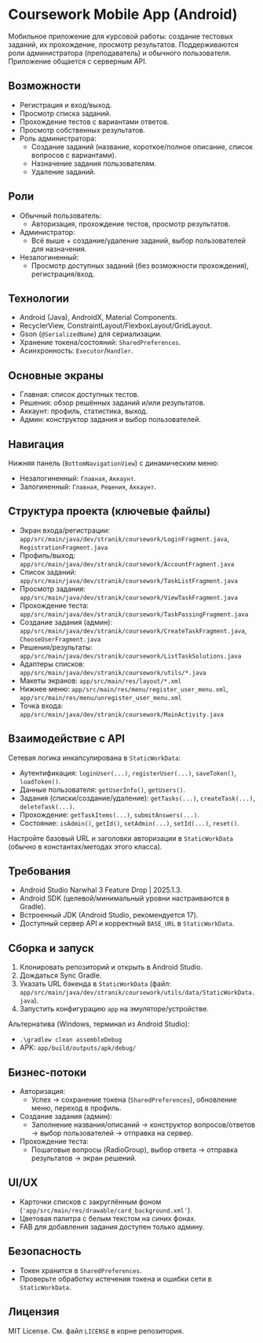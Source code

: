 # Coursework Mobile App (Android)

Мобильное приложение для курсовой работы: создание тестовых заданий, их прохождение, просмотр результатов. Поддерживаются роли администратора (преподаватель) и обычного пользователя. Приложение общается с серверным API.

## Возможности
- Регистрация и вход/выход.
- Просмотр списка заданий.
- Прохождение тестов с вариантами ответов.
- Просмотр собственных результатов.
- Роль администратора:
    - Создание заданий (название, короткое/полное описание, список вопросов с вариантами).
    - Назначение задания пользователям.
    - Удаление заданий.

## Роли
- Обычный пользователь:
    - Авторизация, прохождение тестов, просмотр результатов.
- Администратор:
    - Всё выше + создание/удаление заданий, выбор пользователей для назначения.
- Незалогиненный:
    - Просмотр доступных заданий (без возможности прохождения), регистрация/вход.

## Технологии
- Android (Java), AndroidX, Material Components.
- RecyclerView, ConstraintLayout/FlexboxLayout/GridLayout.
- Gson (`@SerializedName`) для сериализации.
- Хранение токена/состояний: `SharedPreferences`.
- Асинхронность: `Executor`/`Handler`.

## Основные экраны
- Главная: список доступных тестов.
- Решения: обзор решённых заданий и/или результатов.
- Аккаунт: профиль, статистика, выход.
- Админ: конструктор задания и выбор пользователей.

## Навигация
Нижняя панель (`BottomNavigationView`) с динамическим меню:
- Незалогиненный: `Главная`, `Аккаунт`.
- Залогиненный: `Главная`, `Решения`, `Аккаунт`.

## Структура проекта (ключевые файлы)
- Экран входа/регистрации: `app/src/main/java/dev/stranik/coursework/LoginFragment.java`, `RegistrationFragment.java`
- Профиль/выход: `app/src/main/java/dev/stranik/coursework/AccountFragment.java`
- Список заданий: `app/src/main/java/dev/stranik/coursework/TaskListFragment.java`
- Просмотр задания: `app/src/main/java/dev/stranik/coursework/ViewTaskFragment.java`
- Прохождение теста: `app/src/main/java/dev/stranik/coursework/TaskPassingFragment.java`
- Создание задания (админ): `app/src/main/java/dev/stranik/coursework/CreateTaskFragment.java`, `ChooseUserFragment.java`
- Решения/результаты: `app/src/main/java/dev/stranik/coursework/ListTaskSolutions.java`
- Адаптеры списков: `app/src/main/java/dev/stranik/coursework/utils/*.java`
- Макеты экранов: `app/src/main/res/layout/*.xml`
- Нижнее меню: `app/src/main/res/menu/register_user_menu.xml`, `app/src/main/res/menu/unregister_user_menu.xml`
- Точка входа: `app/src/main/java/dev/stranik/coursework/MainActivity.java`

## Взаимодействие с API
Сетевая логика инкапсулирована в `StaticWorkData`:
- Аутентификация: `loginUser(...)`, `registerUser(...)`, `saveToken()`, `loadToken()`.
- Данные пользователя: `getUserInfo()`, `getUsers()`.
- Задания (списки/создание/удаление): `getTasks(...)`, `createTask(...)`, `deleteTask(...)`.
- Прохождение: `getTaskItems(...)`, `submitAnswers(...)`.
- Состояние: `isAdmin()`, `getId()`, `setAdmin(...)`, `setId(...)`, `reset()`.

Настройте базовый URL и заголовки авторизации в `StaticWorkData` (обычно в константах/методах этого класса).

## Требования
- Android Studio Narwhal 3 Feature Drop \| 2025.1.3.
- Android SDK (целевой/минимальный уровни настраиваются в Gradle).
- Встроенный JDK (Android Studio, рекомендуется 17).
- Доступный сервер API и корректный `BASE_URL` в `StaticWorkData`.

## Сборка и запуск
1. Клонировать репозиторий и открыть в Android Studio.
2. Дождаться Sync Gradle.
3. Указать URL бэкенда в `StaticWorkData` (файл: `app/src/main/java/dev/stranik/coursework/utils/data/StaticWorkData.java`).
4. Запустить конфигурацию `app` на эмуляторе/устройстве.

Альтернатива (Windows, терминал из Android Studio):
- `.\gradlew clean assembleDebug`
- APK: `app/build/outputs/apk/debug/`

## Бизнес-потоки
- Авторизация:
    - Успех → сохранение токена (`SharedPreferences`), обновление меню, переход в профиль.
- Создание задания (админ):
    - Заполнение названия/описаний → конструктор вопросов/ответов → выбор пользователей → отправка на сервер.
- Прохождение теста:
    - Пошаговые вопросы (RadioGroup), выбор ответа → отправка результатов → экран решений.

## UI/UX
- Карточки списков с закруглённым фоном (`'app/src/main/res/drawable/card_background.xml'`).
- Цветовая палитра с белым текстом на синих фонах.
- FAB для добавления задания доступен только админу.

## Безопасность
- Токен хранится в `SharedPreferences`.
- Проверьте обработку истечения токена и ошибки сети в `StaticWorkData`.

## Лицензия
MIT License. См. файл `LICENSE` в корне репозитория.
